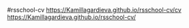 #rsschool-cv
https://Kamillagardieva.github.io/rsschool-cv/cv
https://Kamillagardieva.github.io/rsschool-cv/

